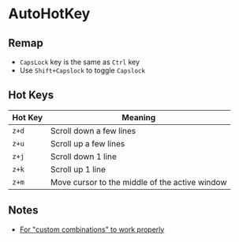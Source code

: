 # AutoHotKey

## Remap

- `CapsLock` key is the same as `Ctrl` key
- Use `Shift+Capslock` to toggle `Capslock`

## Hot Keys

| Hot Key | Meaning                                        |
| ------- | ---------------------------------------------- |
| `z+d`   | Scroll down a few lines                        |
| `z+u`   | Scroll up a few lines                          |
| `z+j`   | Scroll down 1 line                             |
| `z+k`   | Scroll up 1 line                               |
| `z+m`   | Move cursor to the middle of the active window |

## Notes

- [For "custom combinations" to work properly](https://www.autohotkey.com/boards/viewtopic.php?t=35440)
